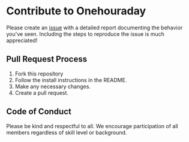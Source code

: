 # Contribute to Onehouraday

Please create an [issue](https://github.com/hjconehour/onehouraday/issues) with a detailed report documenting the behavior you've seen. Including the steps to reproduce the issue is much appreciated!

## Pull Request Process

1. Fork this repository
2. Follow the install instructions in the README.
3. Make any necessary changes.
4. Create a pull request. 

## Code of Conduct

Please be kind and respectful to all. We encourage participation of all members regardless of skill level or background. 
